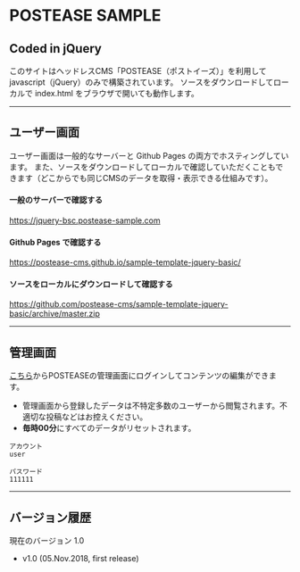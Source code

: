 # POSTEASE SAMPLE
## Coded in jQuery


このサイトはヘッドレスCMS「POSTEASE（ポストイーズ）」を利用して javascript（jQuery）のみで構築されています。
ソースをダウンロードしてローカルで index.html をブラウザで開いても動作します。


---


## ユーザー画面

ユーザー画面は一般的なサーバーと Github Pages の両方でホスティングしています。  また、ソースをダウンロードしてローカルで確認していただくこともできます（どこからでも同じCMSのデータを取得・表示できる仕組みです）。

#### 一般のサーバーで確認する

https://jquery-bsc.postease-sample.com

#### Github Pages で確認する

https://postease-cms.github.io/sample-template-jquery-basic/

#### ソースをローカルにダウンロードして確認する
https://github.com/postease-cms/sample-template-jquery-basic/archive/master.zip

---


## 管理画面

[こちら](https://manage.postease-sample.com)からPOSTEASEの管理画面にログインしてコンテンツの編集ができます。  

- 管理画面から登録したデータは不特定多数のユーザーから閲覧されます。不適切な投稿などはお控えください。  
- **毎時00分**にすべてのデータがリセットされます。

```
アカウント
user

パスワード
111111
```

---


## バージョン履歴
現在のバージョン 1.0

- v1.0 (05.Nov.2018, first release)
